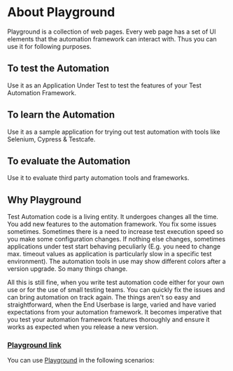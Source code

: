 # About Playground

Playground is a collection of web pages. Every web page has a set of UI elements that the automation framework can interact with. Thus you can use it for following purposes.

## To test the Automation
Use it as an Application Under Test to test the features of your Test Automation Framework.

## To learn the Automation
Use it as a sample application for trying out test automation with tools like Selenium, Cypress & Testcafe.

## To evaluate the Automation
Use it to evaluate third party automation tools and frameworks.

## Why Playground

Test Automation code is a living entity. It undergoes changes all the time. You add new features to the automation framework. You fix some issues sometimes. Sometimes there is a need to increase test execution speed so you make some configuration changes. If nothing else changes, sometimes applications under test start behaving peculiarly (E.g. you need to change max. timeout values as application is particularly slow in a specific test environment). The automation tools in use may show different colors after a version upgrade. So many things change.

All this is still fine, when you write test automation code either for your own use or for the use of small testing teams. You can quickly fix the issues and can bring automation on track again. The things aren't so easy and straightforward, when the End Userbase is large, varied and have varied expectations from your automation framework. It becomes imperative that you test your automation framework features thoroughly and ensure it works as expected when you release a new version.

### [Playground link](https://dineshvelhal.github.io/Playground/home.html)

You can use [Playground](https://dineshvelhal.github.io/Playground/home.html) in the  following scenarios:



